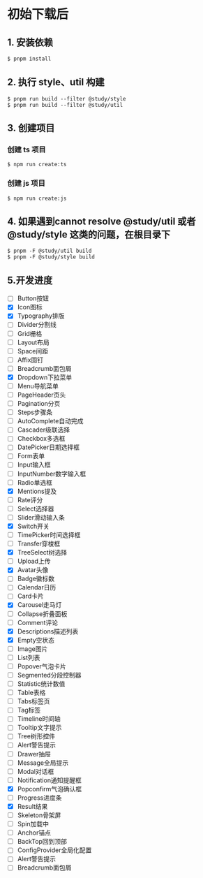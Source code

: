 
# 初始下载后
## 1. 安装依赖

```bash
$ pnpm install
```

## 2. 执行 style、util 构建

```
$ pnpm run build --filter @study/style
$ pnpm run build --filter @study/util
```
## 3. 创建项目
### 创建 ts 项目

```base
$ npm run create:ts
```
### 创建 js 项目

```
$ npm run create:js
```

## 4. 如果遇到cannot resolve @study/util 或者 @study/style 这类的问题，在根目录下
```
$ pnpm -F @study/util build
$ pnpm -F @study/style build
```

## 5.开发进度
- [ ] Button按钮
- [x] Icon图标
- [x] Typography排版
- [ ] Divider分割线
- [ ] Grid栅格
- [ ] Layout布局
- [ ] Space间距
- [ ] Affix固钉
- [ ] Breadcrumb面包屑
- [x] Dropdown下拉菜单
- [ ] Menu导航菜单
- [ ] PageHeader页头
- [ ] Pagination分页
- [ ] Steps步骤条
- [ ] AutoComplete自动完成
- [ ] Cascader级联选择
- [ ] Checkbox多选框
- [ ] DatePicker日期选择框
- [ ] Form表单
- [ ] Input输入框
- [ ] InputNumber数字输入框
- [ ] Radio单选框
- [x] Mentions提及
- [ ] Rate评分
- [ ] Select选择器
- [ ] Slider滑动输入条
- [x] Switch开关
- [ ] TimePicker时间选择框
- [ ] Transfer穿梭框
- [x] TreeSelect树选择
- [ ] Upload上传
- [x] Avatar头像
- [ ] Badge徽标数
- [ ] Calendar日历
- [ ] Card卡片
- [x] Carousel走马灯
- [ ] Collapse折叠面板
- [ ] Comment评论
- [x] Descriptions描述列表
- [x] Empty空状态
- [ ] Image图片
- [ ] List列表
- [ ] Popover气泡卡片
- [ ] Segmented分段控制器
- [ ] Statistic统计数值
- [ ] Table表格
- [ ] Tabs标签页
- [ ] Tag标签
- [ ] Timeline时间轴
- [ ] Tooltip文字提示
- [ ] Tree树形控件
- [ ] Alert警告提示
- [ ] Drawer抽屉
- [ ] Message全局提示
- [ ] Modal对话框
- [ ] Notification通知提醒框
- [x] Popconfirm气泡确认框
- [ ] Progress进度条
- [x] Result结果
- [ ] Skeleton骨架屏
- [ ] Spin加载中
- [ ] Anchor锚点
- [ ] BackTop回到顶部
- [ ] ConfigProvider全局化配置
- [ ] Alert警告提示
- [ ] Breadcrumb面包屑 
